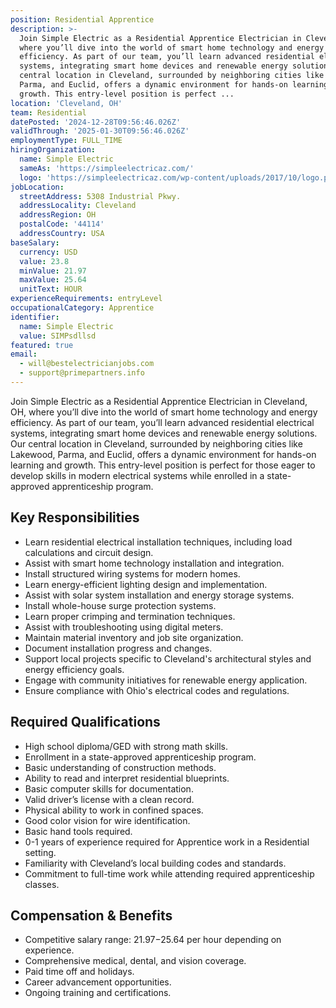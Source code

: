 ```yaml
---
position: Residential Apprentice
description: >-
  Join Simple Electric as a Residential Apprentice Electrician in Cleveland, OH,
  where you’ll dive into the world of smart home technology and energy
  efficiency. As part of our team, you’ll learn advanced residential electrical
  systems, integrating smart home devices and renewable energy solutions. Our
  central location in Cleveland, surrounded by neighboring cities like Lakewood,
  Parma, and Euclid, offers a dynamic environment for hands-on learning and
  growth. This entry-level position is perfect ...
location: 'Cleveland, OH'
team: Residential
datePosted: '2024-12-28T09:56:46.026Z'
validThrough: '2025-01-30T09:56:46.026Z'
employmentType: FULL_TIME
hiringOrganization:
  name: Simple Electric
  sameAs: 'https://simpleelectricaz.com/'
  logo: 'https://simpleelectricaz.com/wp-content/uploads/2017/10/logo.png'
jobLocation:
  streetAddress: 5308 Industrial Pkwy.
  addressLocality: Cleveland
  addressRegion: OH
  postalCode: '44114'
  addressCountry: USA
baseSalary:
  currency: USD
  value: 23.8
  minValue: 21.97
  maxValue: 25.64
  unitText: HOUR
experienceRequirements: entryLevel
occupationalCategory: Apprentice
identifier:
  name: Simple Electric
  value: SIMPsdllsd
featured: true
email:
  - will@bestelectricianjobs.com
  - support@primepartners.info
---
```




Join Simple Electric as a Residential Apprentice Electrician in Cleveland, OH, where you’ll dive into the world of smart home technology and energy efficiency. As part of our team, you’ll learn advanced residential electrical systems, integrating smart home devices and renewable energy solutions. Our central location in Cleveland, surrounded by neighboring cities like Lakewood, Parma, and Euclid, offers a dynamic environment for hands-on learning and growth. This entry-level position is perfect for those eager to develop skills in modern electrical systems while enrolled in a state-approved apprenticeship program.

## Key Responsibilities
- Learn residential electrical installation techniques, including load calculations and circuit design.
- Assist with smart home technology installation and integration.
- Install structured wiring systems for modern homes.
- Learn energy-efficient lighting design and implementation.
- Assist with solar system installation and energy storage systems.
- Install whole-house surge protection systems.
- Learn proper crimping and termination techniques.
- Assist with troubleshooting using digital meters.
- Maintain material inventory and job site organization.
- Document installation progress and changes.
- Support local projects specific to Cleveland's architectural styles and energy efficiency goals.
- Engage with community initiatives for renewable energy application.
- Ensure compliance with Ohio's electrical codes and regulations.

## Required Qualifications
- High school diploma/GED with strong math skills.
- Enrollment in a state-approved apprenticeship program.
- Basic understanding of construction methods.
- Ability to read and interpret residential blueprints.
- Basic computer skills for documentation.
- Valid driver’s license with a clean record.
- Physical ability to work in confined spaces.
- Good color vision for wire identification.
- Basic hand tools required.
- 0-1 years of experience required for Apprentice work in a Residential setting.
- Familiarity with Cleveland’s local building codes and standards.
- Commitment to full-time work while attending required apprenticeship classes.

## Compensation & Benefits
- Competitive salary range: $21.97-$25.64 per hour depending on experience.
- Comprehensive medical, dental, and vision coverage.
- Paid time off and holidays.
- Career advancement opportunities.
- Ongoing training and certifications.
